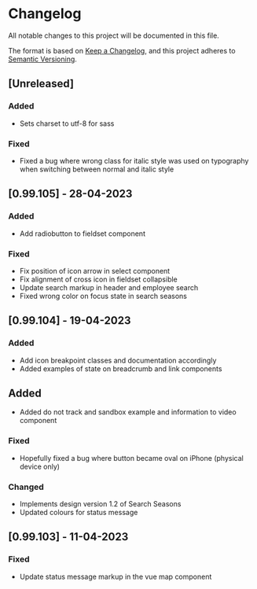 # Changelog

All notable changes to this project will be documented in this file.

The format is based on [Keep a Changelog](https://keepachangelog.com/en/1.0.0/),
and this project adheres to [Semantic Versioning](https://semver.org/spec/v2.0.0.html).

## [Unreleased]

### Added

- Sets charset to utf-8 for sass

### Fixed

- Fixed a bug where wrong class for italic style was used on typography when switching between normal and italic style

## [0.99.105] - 28-04-2023

### Added

- Add radiobutton to fieldset component

### Fixed

- Fix position of icon arrow in select component
- Fix alignment of cross icon in fieldset collapsible
- Update search markup in header and employee search
- Fixed wrong color on focus state in search seasons

## [0.99.104] - 19-04-2023

### Added

- Add icon breakpoint classes and documentation accordingly
- Added examples of state on breadcrumb and link components

## Added

- Added do not track and sandbox example and information to video component

### Fixed

- Hopefully fixed a bug where button became oval on iPhone (physical device only)

### Changed

- Implements design version 1.2 of Search Seasons
- Updated colours for status message

## [0.99.103] - 11-04-2023

### Fixed

- Update status message markup in the vue map component
